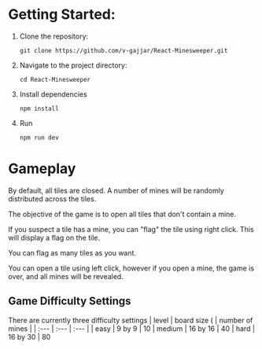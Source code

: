 # Getting Started:

1. Clone the repository:
   ```
   git clone https://github.com/v-gajjar/React-Minesweeper.git
   ```
2. Navigate to the project directory:
   ```
   cd React-Minesweeper
   ```
3. Install dependencies
   ```
   npm install
   ```
4. Run
   ```
   npm run dev
   ```
# Gameplay

By default, all tiles are closed. A number of mines will be randomly distributed across the tiles. 

The objective of the game is to open all tiles that don't contain a mine.

If you suspect a tile has a mine, you can "flag" the tile using right click. This will display a flag on the tile. 

You can flag as many tiles as you want. 

You can open a tile using left click, however if you open a mine, the game is over, and all mines will be revealed. 

## Game Difficulty Settings

There are currently three difficulty settings
| level | board size ( | number of mines |
| :--- | :--- | :--- |
| easy | 9 by 9 | 10
| medium | 16 by 16 | 40
| hard | 16 by 30 | 80





   
   
   
